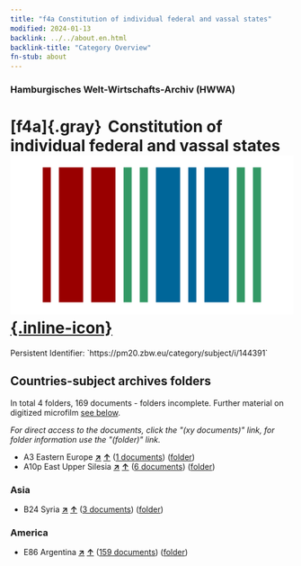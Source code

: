 ```yaml
---
title: "f4a Constitution of individual federal and vassal states"
modified: 2024-01-13
backlink: ../../about.en.html
backlink-title: "Category Overview"
fn-stub: about
---
```


### Hamburgisches Welt-Wirtschafts-Archiv (HWWA)

# [f4a]{.gray}&#8201; Constitution of individual federal and vassal states &#160; [![Wikidata](/images/Wikidata-logo.svg "Wikidata"){.inline-icon}](http://www.wikidata.org/entity/Q99427867)

<div class="hint">Persistent Identifier: `https://pm20.zbw.eu/category/subject/i/144391`</div>







## Countries-subject archives folders







In total 4 folders, 169 documents - folders incomplete. Further material on digitized microfilm [see below](#filmsections).

_For direct access to the documents, click the "(xy documents)" link, for folder information use the "(folder)" link._


- A3 Eastern Europe [**&nearr;**](../../../geo/i/140896/about.en.html "Eastern Europe (all folders)") [**&uarr;**](../../../geo/about.en.html#A3 "Country category system") (<a href="https://pm20.zbw.eu/iiifview/folder/sh/140896,144391" title="about: Eastern Europe : Constitution of individual federal and vassal states" target="_blank">1 documents</a>) ([folder](../../../../folder/sh/1408xx/140896/1443xx/144391/about.en.html))
- A10p East Upper Silesia [**&nearr;**](../../../geo/i/140951/about.en.html "East Upper Silesia (all folders)") [**&uarr;**](../../../geo/about.en.html#A10p "Country category system") (<a href="https://pm20.zbw.eu/iiifview/folder/sh/140951,144391" title="about: East Upper Silesia : Constitution of individual federal and vassal states" target="_blank">6 documents</a>) ([folder](../../../../folder/sh/1409xx/140951/1443xx/144391/about.en.html))

### Asia

- B24 Syria [**&nearr;**](../../../geo/i/141114/about.en.html "Syria (all folders)") [**&uarr;**](../../../geo/about.en.html#B24 "Country category system") (<a href="https://pm20.zbw.eu/iiifview/folder/sh/141114,144391" title="about: Syria : Constitution of individual federal and vassal states" target="_blank">3 documents</a>) ([folder](../../../../folder/sh/1411xx/141114/1443xx/144391/about.en.html))

### America

- E86 Argentina [**&nearr;**](../../../geo/i/141692/about.en.html "Argentina (all folders)") [**&uarr;**](../../../geo/about.en.html#E86 "Country category system") (<a href="https://pm20.zbw.eu/iiifview/folder/sh/141692,144391" title="about: Argentina : Constitution of individual federal and vassal states" target="_blank">159 documents</a>) ([folder](../../../../folder/sh/1416xx/141692/1443xx/144391/about.en.html))



<a id="filmsections" />













